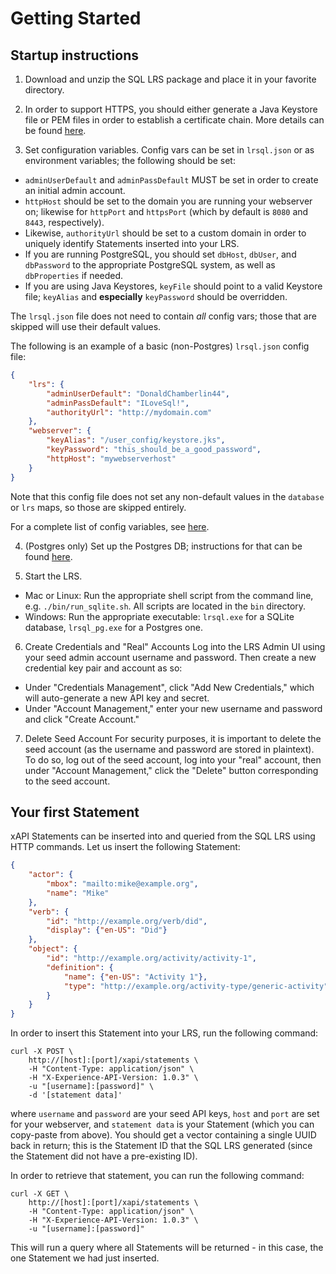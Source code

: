 # Getting Started

## Startup instructions

1. Download and unzip the SQL LRS package and place it in your favorite directory.

2. In order to support HTTPS, you should either generate a Java Keystore file or PEM files in order to establish a certificate chain. More details can be found [here](https.md).

3. Set configuration variables. Config vars can be set in `lrsql.json` or as environment variables; the following should be set:
- `adminUserDefault` and `adminPassDefault` MUST be set in order to create an initial admin account.
- `httpHost` should be set to the domain you are running your webserver on; likewise for `httpPort` and `httpsPort` (which by default is `8080` and `8443`, respectively).
- Likewise, `authorityUrl` should be set to a custom domain in order to uniquely identify Statements inserted into your LRS.
- If you are running PostgreSQL, you should set `dbHost`, `dbUser`, and `dbPassword` to the appropriate PostgreSQL system, as well as `dbProperties` if needed.
- If you are using Java Keystores, `keyFile` should point to a valid Keystore file; `keyAlias` and **especially** `keyPassword` should be overridden.

The `lrsql.json` file does not need to contain _all_ config vars; those that are skipped will use their default values.

The following is an example of a basic (non-Postgres) `lrsql.json` config file:

```json
{
    "lrs": {
        "adminUserDefault": "DonaldChamberlin44",
        "adminPassDefault": "ILoveSql!",
        "authorityUrl": "http://mydomain.com"
    },
    "webserver": {
        "keyAlias": "/user_config/keystore.jks",
        "keyPassword": "this_should_be_a_good_password",
        "httpHost": "mywebserverhost"
    }
}
```

Note that this config file does not set any non-default values in the `database` or `lrs` maps, so those are skipped entirely.

For a complete list of config variables, see [here](env_vars.md).

4. (Postgres only) Set up the Postgres DB; instructions for that can be found [here](postgres.md).

5. Start the LRS.
- Mac or Linux: Run the appropriate shell script from the command line, e.g. `./bin/run_sqlite.sh`. All scripts are located in the `bin` directory.
- Windows: Run the appropriate executable: `lrsql.exe` for a SQLite database, `lrsql_pg.exe` for a Postgres one.

6. Create Credentials and "Real" Accounts
Log into the LRS Admin UI using your seed admin account username and password. Then create a new credential key pair and account as so:
- Under "Credentials Management", click "Add New Credentials," which will auto-generate a new API key and secret.
- Under "Account Management," enter your new username and password and click "Create Account."

7. Delete Seed Account
For security purposes, it is important to delete the seed account (as the username and password are stored in plaintext). To do so, log out of the seed account, log into your "real" account, then under "Account Management," click the "Delete" button corresponding to the seed account.

## Your first Statement

xAPI Statements can be inserted into and queried from the SQL LRS using HTTP commands. Let us insert the following Statement:

```json
{
    "actor": {
        "mbox": "mailto:mike@example.org",
        "name": "Mike"
    },
    "verb": {
        "id": "http://example.org/verb/did",
        "display": {"en-US": "Did"}
    },
    "object": {
        "id": "http://example.org/activity/activity-1",
        "definition": {
            "name": {"en-US": "Activity 1"},
            "type": "http://example.org/activity-type/generic-activity"
        }
    }
}
```

In order to insert this Statement into your LRS, run the following command:
```
curl -X POST \
    http://[host]:[port]/xapi/statements \
    -H "Content-Type: application/json" \
    -H "X-Experience-API-Version: 1.0.3" \
    -u "[username]:[password]" \
    -d '[statement data]'
```
where `username` and `password` are your seed API keys, `host` and `port` are set for your webserver, and `statement data` is your Statement (which you can copy-paste from above). You should get a vector containing a single UUID back in return; this is the Statement ID that the SQL LRS generated (since the Statement did not have a pre-existing ID).

In order to retrieve that statement, you can run the following command:
```
curl -X GET \
    http://[host]:[port]/xapi/statements \
    -H "Content-Type: application/json" \
    -H "X-Experience-API-Version: 1.0.3" \
    -u "[username]:[password]"
```
This will run a query where all Statements will be returned - in this case, the one Statement we had just inserted.
